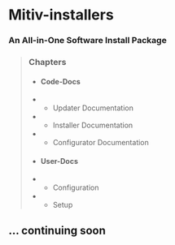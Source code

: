 # Mitiv-installers
### An All-in-One Software Install Package

>### Chapters
>- #### Code-Docs
>- - Updater Documentation
>- - Installer Documentation
>- - Configurator Documentation
>- #### User-Docs
> - - Configuration
> - - Setup 

## ... continuing soon